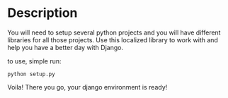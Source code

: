 # Description

You will need to setup several python projects and you will have different libraries for all those projects. Use this localized library to work with and help you have a better day with Django.

to use, simple run:

	python setup.py

Voila! There you go, your django environment is ready!